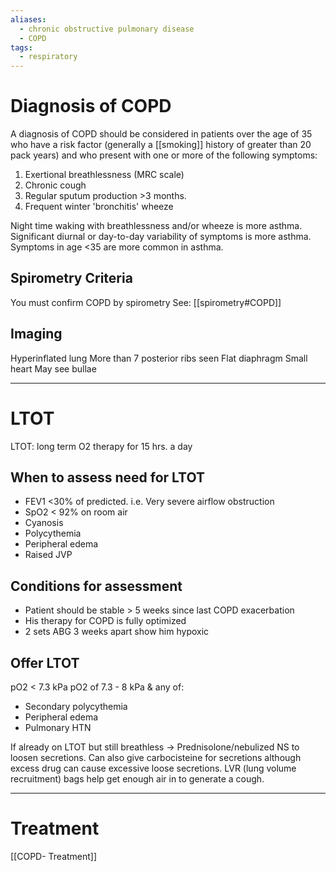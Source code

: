 ```yaml
---
aliases:
  - chronic obstructive pulmonary disease
  - COPD
tags:
  - respiratory
---
```

# Diagnosis of COPD
 A diagnosis of COPD should be considered in patients over the age of 35 who have a risk factor (generally a [[smoking]] history of greater than 20 pack years) and who present with one or more of the following symptoms:
1. Exertional breathlessness (MRC scale)
2. Chronic cough
3. Regular sputum production >3 months.
4. Frequent winter 'bronchitis' wheeze

Night time waking with breathlessness and/or wheeze is more asthma.
Significant diurnal or day-to-day variability of symptoms is more asthma.
Symptoms in age <35 are more common in asthma.
## Spirometry Criteria
You must confirm COPD by spirometry
See: [[spirometry#COPD]]
## Imaging
Hyperinflated lung
More than 7 posterior ribs seen
Flat diaphragm
Small heart
May see bullae

---
# LTOT
LTOT: long term O2 therapy for 15 hrs. a day
## When to assess need for LTOT
- FEV1 <30% of predicted. i.e. Very severe airflow obstruction
- SpO2 < 92% on room air
- Cyanosis
- Polycythemia
- Peripheral edema
- Raised JVP
## Conditions for assessment
- Patient should be stable > 5 weeks since last COPD exacerbation
- His therapy for COPD is fully optimized
- 2 sets ABG 3 weeks apart show him hypoxic

## Offer LTOT
pO2 < 7.3 kPa
pO2 of 7.3 - 8 kPa & any of:
- Secondary polycythemia
- Peripheral edema
- Pulmonary HTN

If already on LTOT but still breathless -> Prednisolone/nebulized NS to loosen secretions. Can also give carbocisteine for secretions although excess drug can cause excessive loose secretions. LVR (lung volume recruitment) bags help get enough air in to generate a cough. 

---
# Treatment
[[COPD- Treatment]] 